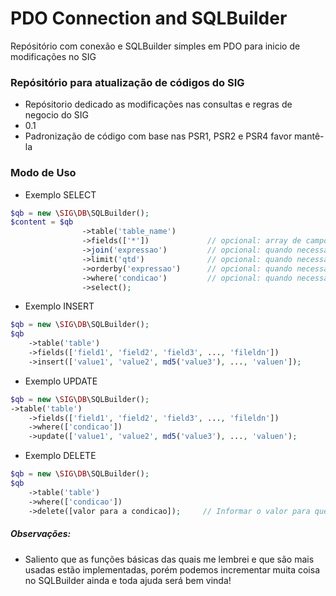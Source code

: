 # PDO Connection and SQLBuilder #

Repósitório com conexão e SQLBuilder simples em PDO para inicio de modificações no SIG

### Repósitório para atualização de códigos do SIG ###

* Repósitorio dedicado as modificações nas consultas e regras de negocio do SIG
* 0.1
* Padronização de código com base nas PSR1, PSR2 e PSR4 favor mantê-la

### Modo de Uso ###

* Exemplo SELECT
```php
$qb = new \SIG\DB\SQLBuilder();
$content = $qb
                ->table('table_name')
                ->fields(['*'])             // opcional: array de campos ou a emissão para * 
                ->join('expressao')         // opcional: quando necessário joins
                ->limit('qtd')              // opcional: quando necessário limitar o conteúdo
                ->orderby('expressao')      // opcional: quando necessário ordenação
                ->where('condicao')         // opcional: quando necessário uma condição       
                ->select();
```

* Exemplo INSERT
```php
$qb = new \SIG\DB\SQLBuilder();
$qb
    ->table('table')
    ->fields(['field1', 'field2', 'field3', ..., 'fileldn'])
    ->insert(['value1', 'value2', md5('value3'), ..., 'valuen']);
```

* Exemplo UPDATE
```php
$qb = new \SIG\DB\SQLBuilder();
->table('table') 
    ->fields(['field1', 'field2', 'field3', ..., 'fileldn'])
    ->where(['condicao'])
    ->update(['value1', 'value2', md5('value3'), ..., 'valuen');
```

* Exemplo DELETE
```php
$qb = new \SIG\DB\SQLBuilder();
$qb
    ->table('table')
    ->where(['condicao'])
    ->delete([valor para a condicao]);     // Informar o valor para que a condição seja aceita
```

##### Observações: #####

* Saliento que as funções básicas das quais me lembrei e que são mais usadas estão implementadas, porém podemos incrementar muita coisa no SQLBuilder ainda e toda ajuda será bem vinda!
